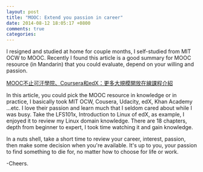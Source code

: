 ```yaml
---
layout: post
title: "MOOC: Extend you passion in career"
date: 2014-08-12 18:05:17 +0800
comments: true
categories: 
---
```


I resigned and studied at home for couple months, I self-studied from MIT OCW to MOOC.
Recently I found this article is a good summary for MOOC resource (in Mandarin) that you could evaluate, depend on your willing and passion.

[MOOC不止可汗學院、Coursera和edX：更多大規模開放在線課程介紹](http://www.thenewslens.com/post/36571/)

In this article, you could pick the MOOC resource in knowledge or in practice, I basically took MIT OCW, Cousera, Udacity, edX, Khan Academy ...etc.
I love their passion and learn much that I seldom cared about while I was busy.
Take the LFS101x, Introduction to Linux of edX, as example, I enjoyed it to review my Linux domain knowledge.
There are 18 chapters, depth from beginner to expert, I took time watching it and gain knowledge.

In a nuts shell, take a short time to review your career, interest, passion, then make some decision when you're available.
It's up to you, your passion to find something to die for, no matter how to choose for life or work.

-Cheers.


